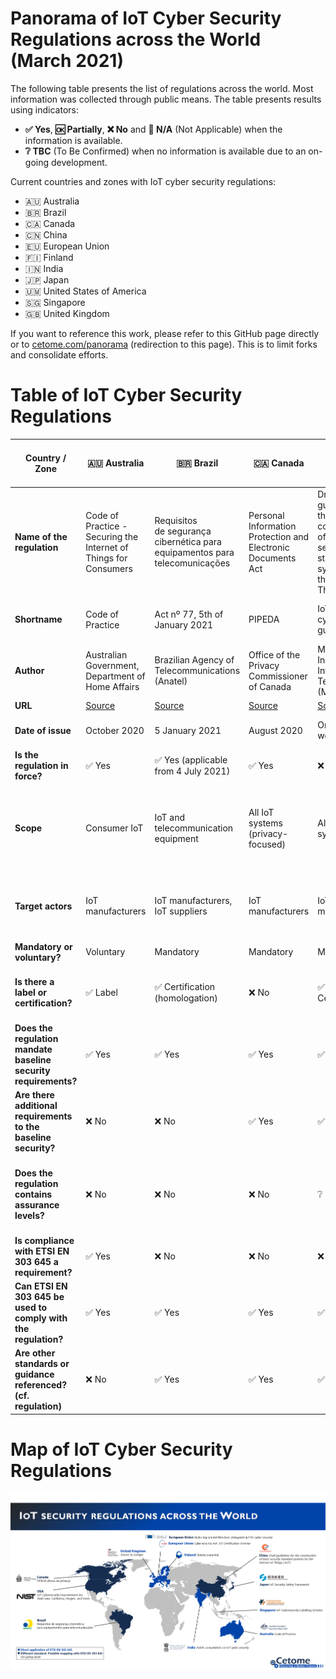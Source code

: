 # Panorama of IoT Cyber Security Regulations across the World (March 2021)
The following table presents the list of regulations across the world.
Most information was collected through public means.
The table presents results using indicators:
- **✅ Yes**, **🆗 Partially**, **❌ No** and **🛑 N/A** (Not Applicable) when the information is available.
- **❔ TBC** (To Be Confirmed) when no information is available due to an on-going development.

Current countries and zones with IoT cyber security regulations:
- 🇦🇺 Australia
- 🇧🇷 Brazil 
- 🇨🇦 Canada
- 🇨🇳 China
- 🇪🇺 European Union
- 🇫🇮 Finland
- 🇮🇳 India
- 🇯🇵 Japan
- 🇺🇲 United States of America
- 🇸🇬 Singapore
- 🇬🇧 United Kingdom

If you want to reference this work, please refer to this GitHub page directly or to [cetome.com/panorama](https://cetome.com/panorama) (redirection to this page).
This is to limit forks and consolidate efforts.

# Table of IoT Cyber Security Regulations

| Country / Zone                                               | 🇦🇺 Australia                                                                                                                                             | 🇧🇷 Brazil                                                                                                                                                                        | 🇨🇦 Canada                                                                                                                            | 🇨🇳 China                                                                                                                                                                      | 🇪🇺 European Union                                                                                                                                              | 🇪🇺 European Union                                                                                                                                              | 🇫🇮 Finland                                                            | 🇮🇳 India                                     | 🇯🇵 Japan                                                                                                                                          | 🇸🇬 Singapore                                                                        | 🇬🇧 United Kingdom                                                      | 🇺🇲 United States of America                                                                                                      | 🇺🇲 United States of America - California                                                                                                                                          | 🇺🇲 United States of America - Oregon                                                                                                     |
| ------------------------------------------------------------ | -------------------------------------------------------------------------------------------------------------------------------------------------------- | -------------------------------------------------------------------------------------------------------------------------------------------------------------------------------- | ------------------------------------------------------------------------------------------------------------------------------------ | ----------------------------------------------------------------------------------------------------------------------------------------------------------------------------- | ----------------------------------------------------------------------------------------------------------------------------------------------------------- | ----------------------------------------------------------------------------------------------------------------------------------------------------------- | ------------------------------------------------------------------ | ----------------------------------------- | ---------------------------------------------------------------------------------------------------------------------------------------------- | -------------------------------------------------------------------------------- | ------------------------------------------------------------------- | ---------------------------------------------------------------------------------------------------------------------------- | ----------------------------------------------------------------------------------------------------------------------------------------------------------------------------- | ------------------------------------------------------------------------------------------------------------------------------------ |
| **Name of the regulation**                                       | Code of Practice - Securing the Internet of Things for Consumers                                                                                         | Requisitos de segurança cibernética para equipamentos para telecomunicações                                                                                                      | Personal Information Protection and Electronic Documents Act                                                                         | Draft guidelines for the construction of basic security standard systems for the Internet of Things ('IoT')                                                                   | Regulation (EU) 2019/881                                                                                                                                    | Articles 3(3)(e) and (f) of the Radio Equipment Directive 2014/53/EU                                                                                        | Tietoturvamerkki                                                   | Public consultation on IoT cyber security | IoT Security Safety Framework                                                                                                                  | Cybersecurity labelling scheme                                                   | Proposals for regulating consumer smart product cyber security      | H.R. 1668 - IoT Cybersecurity Improvement Act of 2020                                                                        | Senate Bill No. 327 - Information privacy: connected devices                                                                                                                  | House Bill 2395                                                                                                                      |
| **Shortname**                                                    | Code of Practice                                                                                                                                         | Act nº 77, 5th of January 2021                                                                                                                                                   | PIPEDA                                                                                                                               | IoT cybersecurity guidelines                                                                                                                                                  | CyberSecurity act                                                                                                                                           | RED                                                                                                                                                         | Finnish Cybersecurity Label                                        | 🛑 N/A                                       | IoT-SSF                                                                                                                                        | CSL                                                                              | Secure by Design                                                    | IoT Cybersecurity Improvement Act of 2020                                                                                    | SB-327                                                                                                                                                                        | HB 2395                                                                                                                              |
| **Author**                                                       | Australian Government, Department of Home Affairs                                                                                                        | Brazilian Agency of Telecommunications (Anatel)                                                                                                                                  | Office of the Privacy Commissioner of Canada                                                                                         | Ministry of Industry and Information Technology (MIIT)                                                                                                                        | European Commission                                                                                                                                         | European Commission                                                                                                                                         | Finnish transport and communication agency (Traficom)              | 🛑 N/A                                       | Ministry of Economy, Trade and Industry (METI)                                                                                                 | Cyber Security Agency of Singapore (CSA)                                         | Department for Digital, Media, Culture and Science                  | Congress                                                                                                                     | California State Senate                                                                                                                                                       | Oregon House of Representatives                                                                                                      |
| **URL**                                                          | [Source](https://www.homeaffairs.gov.au/reports-and-pubs/files/code-of-practice.pdf) | [Source](https://www.anatel.gov.br/legislacao/atos-de-certificacao-de-produtos/2021/1505-ato-77) | [Source](https://www.priv.gc.ca/en/privacy-topics/technology/gd_iot_man/) | [Source](https://www.miit.gov.cn/gzcy/yjzj/art/2021/art_de99ecee64884ecda932604c32631b76.html) | [Source](https://ec.europa.eu/growth/sectors/electrical-engineering/red-directive_en) | [Source](https://ec.europa.eu/growth/sectors/electrical-engineering/red-directive_en) | [Source](https://tietoturvamerkki.fi/en/) | N/A                                       | [Source](https://www.meti.go.jp/policy/netsecurity/wg1/IoT-SSF_ver1.0_eng.pdf)              | [Source](https://www.csa.gov.sg/programmes/cybersecurity-labelling/about-cls) | [Source](https://www.gov.uk/government/collections/secure-by-design) | [Source](https://www.congress.gov/bill/116th-congress/house-bill/1668) | [Source](https://leginfo.legislature.ca.gov/faces/billTextClient.xhtml?bill_id=201720180SB327) | [Source](https://olis.leg.state.or.us/liz/2019R1/Measures/Overview/HB2395) |
| **Date of issue**                                                | October 2020                                                                                                                                             | 5 January 2021                                                                                                                                                                   | August 2020                                                                                                                          | On-going work                                                                                                                                                                 | On-going work for IoT                                                                                                                                       | On-going work for cybersecurity                                                                                                                             | 2020                                                               | On-going work                             | 5 November 2020                                                                                                                                | October 2020                                                                     | On-going work                                                       | 12 April 2020                                                                                                                | 28 September 2018                                                                                                                                                             | 16 April 2019                                                                                                                        |
| **Is the regulation in force?**                                  | ✅ Yes                                                                                                                                                   | ✅ Yes (applicable from 4 July 2021)                                                                                                                                             | ✅ Yes                                                                                                                               | ❌ No                                                                                                                                                                         | ✅ Yes (not applicable to IoT yet)                                                                                                                             | ❌ No                                                                                                                                                          | ✅ Yes                                                                | ❌ No                                        | ✅ Yes                                                                                                                                            | ✅ Yes                                                                              | ❌ No                                                                  | ✅ Yes                                                                                                                          | ✅ Yes                                                                                                                                                                           | ✅ Yes                                                                                                                                  |
| **Scope**                                                        | Consumer IoT                                                                                                                                             | IoT and telecommunication equipment                                                                                                                                              | All IoT systems (privacy-focused)                                                                                                    | All IoT systems                                                                                                                                                               | All IoT systems                                                                                                                                             | Radio devices which are internet-connected, Toy devices, Wearable devices (❔ TBC)                                                                             | Consumer IoT                                                       | Consumer IoT                              | All IoT devices and systems                                                                                                                    | Consumer IoT                                                                     | Consumer IoT                                                        | All IoT devices and systems                                                                                                  | Consumer IoT                                                                                                                                                                  | Consumer IoT                                                                                                                         |
| **Target actors**                                                | IoT manufacturers                                                                                                                                        | IoT manufacturers, IoT suppliers                                                                                                                                                 | IoT manufacturers                                                                                                                    | IoT manufacturers                                                                                                                                                             | IoT manufacturers                                                                                                                                           | IoT manufacturers                                                                                                                                           | IoT manufacturers                                                  | IoT manufacturers                         | IoT manufacturers                                                                                                                              | IoT manufacturers, Consumers                                                     | IoT manufacturers (producers) and distributors                      | Federal agencies owning or controlling IoT devices and systems                                                               | IoT manufacturers                                                                                                                                                             | IoT manufacturers                                                                                                                    |
| **Mandatory or voluntary?**                                      | Voluntary                                                                                                                                                | Mandatory                                                                                                                                                                        | Mandatory                                                                                                                            | Mandatory                                                                                                                                                                     | Voluntary                                                                                                                                                   | Mandatory                                                                                                                                             | Voluntary                                                          | ❔ TBC                                       | Voluntary                                                                                                                                      | Voluntary                                                                        | Mandatory                                                           | Mandatory                                                                                                                    | Mandatory                                                                                                                                                                     | Mandatory                                                                                                                            |
| **Is there a label or certification?**                           | ✅ Label                                                                                                                                                    | ✅ Certification (homologation)                                                                                                                                                     | ❌ No                                                                                                                                | ✅ Certification                                                                                                                                                                 | ✅ Certification                                                                                                                                               | ❌ No                                                                                                                                                          | ✅ Label                                                              | ✅ Label                                     | ❌ No                                                                                                                                             | ✅ Label (levels 1 and 2), Certification (levels 3 and 4)                           | ✅ Label                                                               | ❌ No                                                                                                                           | ❌ No                                                                                                                                                                            | ❌ No                                                                                                                                   |
| **Does the regulation mandate baseline security requirements?**  | ✅ Yes                                                                                                                                                   | ✅ Yes                                                                                                                                                                           | ✅ Yes                                                                                                                               | ✅ Yes                                                                                                                                                                        | ✅ Yes                                                                                                                                                         | ✅ Yes                                                                                                                                                         | ✅ Yes                                                                | ❔ TBC                                       | ❌ No                                                                                                                                             | ✅ Yes                                                                              | ✅ Yes                                                                 | ✅ Yes                                                                                                                          | ✅ Yes                                                                                                                                                                           | ✅ Yes                                                                                                                                  |
| **Are there additional requirements to the baseline security?**  | ❌ No                                                                                                                                                    | ❌ No                                                                                                                                                                            | ✅ Yes                                                                                                                               | ✅ Yes                                                                                                                                                                        | ❌ No                                                                                                                                                          | ❌ No                                                                                                                                                          | ✅ Yes                                                                | ❔ TBC                                       | 🛑 N/A                                                                                                                                            | ✅ Yes                                                                              | ✅ Yes                                                                 | ✅ Yes                                                                                                                          | ❌ No                                                                                                                                                                            | ❌ No                                                                                                                                   |
| **Does the regulation contains assurance levels?**               | ❌ No                                                                                                                                                    | ❌ No                                                                                                                                                                            | ❌ No                                                                                                                                | ❔ TBC                                                                                                                                                                        | ✅ Yes                                                                                                                                                         | ❌ No                                                                                                                                                          | ✅ Yes                                                                | ❔ TBC                                       | 🛑 N/A                                                                                                                                            | ✅ Yes, 4 levels (self-assessment to third-party verification by an accredited lab) | ❌ No                                                            | ❌ No                                                                                                                           | ❌ No                                                                                                                                                                            | ❌ No                                                                                                                                   |
| **Is compliance with ETSI EN 303 645 a requirement?**            | ✅ Yes                                                                                                                                                   | ❌ No                                                                                                                                                                            | ❌ No                                                                                                                                | ❌ No                                                                                                                                                                         | ❔ TBC (very likely to be ✅ Yes)                                                                                                                                               | ❌ No                                                                                                                                                          | ✅ Yes                                                                | ❔ TBC                                       | ❌ No                                                                                                                                             | ✅ Yes                                                                              | ✅ Yes                                                                 | ❌ No                                                                                                                           | ❌ No                                                                                                                                                                            | ❌ No                                                                                                                                   |
| **Can ETSI EN 303 645 be used to comply with the regulation?**   | ✅ Yes                                                                                                                                                   | ✅ Yes                                                                                                                                                                           | ✅ Yes                                                                                                                               | ✅ Yes                                                                                                                                                                        | ✅ Yes                                                                                                                                                         | ✅ Yes                                                                                                                                                         | ✅ Yes                                                                | ✅ Yes                                       | ✅ Yes                                                                                                                                            | ✅ Yes                                                                              | ✅ Yes                                                                 | 🆗 Partially                                                                                                                    | ✅ Yes                                                                                                                                                                           | ✅ Yes                                                                                                                                  |
| **Are other standards or guidance referenced? (cf. regulation)** | ❌ No                                                                                                                                                    | ✅ Yes                                                                                                                                                                           | ✅ Yes                                                                                                                               | ✅ Yes                                                                                                                                                                        | ❌ No                                                                                                                                                          | ❌ No                                                                                                                                                          | ✅ Yes                                                                | ❔ TBC                                       | ✅ Yes                                                                                                                                            | ✅ Yes                                                                              | ❌ No                                                                  | ✅ Yes                                                                                                                          | ❌ No                                                                                                                                                                            | ❌ No                                                                                                                              |


# Map of IoT Cyber Security Regulations
![map](map.png)

